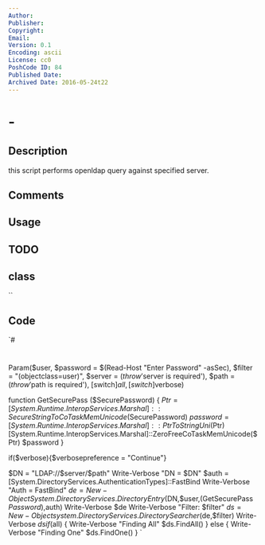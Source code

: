 ```yaml
---
Author: 
Publisher: 
Copyright: 
Email: 
Version: 0.1
Encoding: ascii
License: cc0
PoshCode ID: 84
Published Date: 
Archived Date: 2016-05-24t22
---
```


#  - 

## Description

this script performs openldap query against specified server.

## Comments



## Usage



## TODO



## class

``

## Code

`#
 #
 Param($user,
       $password = $(Read-Host "Enter Password" -asSec),
       $filter = "(objectclass=user)",
       $server = $(throw '$server is required'),
       $path = $(throw '$path is required'),
       [switch]$all,
       [switch]$verbose)
     
 function GetSecurePass ($SecurePassword) {
   $Ptr = [System.Runtime.InteropServices.Marshal]::SecureStringToCoTaskMemUnicode($SecurePassword)
   $password = [System.Runtime.InteropServices.Marshal]::PtrToStringUni($Ptr)
   [System.Runtime.InteropServices.Marshal]::ZeroFreeCoTaskMemUnicode($Ptr)
   $password
 }    
 
 if($verbose){$verbosepreference = "Continue"}
 
 $DN = "LDAP://$server/$path"
 Write-Verbose "DN = $DN"
 $auth = [System.DirectoryServices.AuthenticationTypes]::FastBind
 Write-Verbose "Auth = FastBind"
 $de = New-Object System.DirectoryServices.DirectoryEntry($DN,$user,(GetSecurePass $Password),$auth)
 Write-Verbose $de
 Write-Verbose "Filter: $filter"
 $ds = New-Object system.DirectoryServices.DirectorySearcher($de,$filter) 
 Write-Verbose $ds
 if($all)
 {
     Write-Verbose "Finding All"
     $ds.FindAll()
 }
 else
 {
     Write-Verbose "Finding One"
     $ds.FindOne()
 }
`

